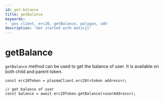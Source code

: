 ```yaml
---
id: get-balance
title: getBalance
keywords: 
- 'pos client, erc20, getBalance, polygon, sdk'
description: 'Get started with maticjs'
---
```


# getBalance

`getBalance` method can be used to get the balance of user. It is available on both child and parent token.

```
const erc20Token = plasmaClient.erc20(<token address>);

// get balance of user
const balance = await erc20Token.getBalance(<userAddress>);
```
